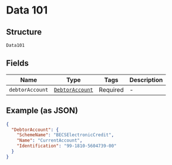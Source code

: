 
# Data 101

## Structure

`Data101`

## Fields

| Name | Type | Tags | Description |
|  --- | --- | --- | --- |
| `debtorAccount` | [`DebtorAccount`](../../doc/models/debtor-account.md) | Required | - |

## Example (as JSON)

```json
{
  "DebtorAccount": {
    "SchemeName": "BECSElectronicCredit",
    "Name": "CurrentAccount",
    "Identification": "99-1810-5604739-00"
  }
}
```

